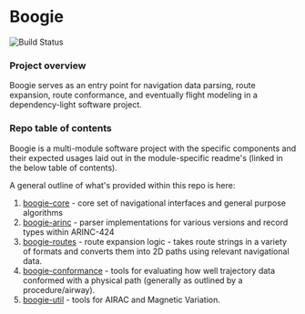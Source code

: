 # Boogie
![Build Status](https://github.com/mitre-public/boogie/actions/workflows/publish.yaml/badge.svg)

### Project overview

Boogie serves as an entry point for navigation data parsing, route expansion, route conformance, and eventually flight modeling 
in a dependency-light software project.

### Repo table of contents

Boogie is a multi-module software project with the specific components and their expected usages laid out in the module-specific 
readme's (linked in the below table of contents).

A general outline of what's provided within this repo is here:

1. [boogie-core](https://github.com/mitre-public/boogie/tree/main/boogie-core) - core set of navigational interfaces and general purpose algorithms
1. [boogie-arinc](https://github.com/mitre-public/boogie/tree/main/boogie-arinc) - parser implementations for various versions and record types within ARINC-424
1. [boogie-routes](https://github.com/mitre-public/boogie/tree/main/boogie-routes) - route expansion logic - takes route strings in a variety of formats and converts them into 2D paths using relevant navigational data.
1. [boogie-conformance](https://github.com/mitre-public/boogie/tree/main/boogie-conformance) - tools for evaluating how well trajectory data conformed with a physical path (generally as outlined by a procedure/airway).
1. [boogie-util](https://github.com/mitre-public/boogie/tree/main/boogie-util) - tools for AIRAC and Magnetic Variation.